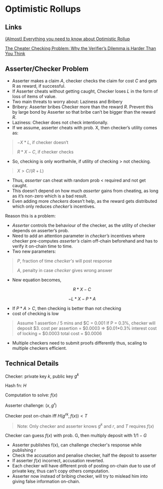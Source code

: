 # Optimistic Rollups

## Links

[(Almost) Everything you need to know about Optimistic Rollup](https://research.paradigm.xyz/rollups)

[The Cheater Checking Problem: Why the Verifier’s Dilemma is Harder Than You Think](https://medium.com/offchainlabs/the-cheater-checking-problem-why-the-verifiers-dilemma-is-harder-than-you-think-9c7156505ca1)

## Asserter/Checker Problem

- Asserter makes a claim $A$, checker checks the claim for cost $C$ and gets R as reward, if successful.
- If Asserter cheats without getting caught, Checker loses $L$ in the form of loss of items of value.
- Two main threats to worry about: Laziness and Bribery
- Bribery: Asserter bribes Checker more than the reward $R$. Prevent this by large bond by Asserter so that bribe can’t be bigger than the reward $R$.
- Laziness: Checker does not check intentionally.
- If we assume, asserter cheats with prob. X, then
checker’s utility comes as:

> $-X*L$, if checker doesn’t
>
> $R*X-C$, if checker checks

- So, checking is only worthwhile, if utility of checking > not checking.

> $X > C/(R+L)$

- Thus, *asserter* can cheat with random prob < required and not get caught.
- This doesn’t depend on how much *asserter* gains from cheating, as long as it’s non-zero which is a bad result.
- Even adding more *checkers* doesn’t help, as the reward gets distributed which only reduces *checker’s* incentives.

Reason this is a problem:

- *Asserter* controls the behaviour of the checker, as the utility of checker depends on asserter’s prob.
- Need to add an attention parameter in *checker’s* incentives where checker pre-computes *asserter’s* claim off-chain beforehand and has to verify it on-chain time to time.
- Two new parameters:

> $P$, fraction of time *checker's* will post response
>
> $A$, penalty in case *checker* gives wrong answer

- New equation becomes,

$$R*X-C$$

$$-L*X-P*A$$

- If $P*A > C$, then checking is better than not checking
- cost of checking is low

> Assume 1 assertion / 5 mins and $C = $0.001$ If P = 0.3%, checker will deposit $3.
cost per assertion = $0.0003 => $0.01*0.3%
interest cost of locking = $0.0003
total cost = $0.0006

- Multiple checkers need to submit proofs differently thus, scaling to multiple checkers efficient.

## Technical Details

Checker: private key $k$, public key $g^k$

Hash fn: $H$

Computation to solve: $f(x)$

Asserter challenge: $(x, g^r)$

Checker post on-chain iff $H(g^{rk}, f(x)) < T$

> Note: Only checker and asserter knows $g^k$ and $r$, and $T$ requires $f(x)$

Checker can guess $f(x)$ with prob. G, then multiply deposit with $1/1-G$

- Asserter publishes f(x), can challenge checker's response while publishing r
- Check the accusation and penalise checker, half the deposit to asserter
- If asserter $f(x)$ incorrect, accusation reverted.
- Each checker will have different prob of posting on-chain due to use of private key, thus can’t copy others computation.
- Asserter now instead of bribing checker, will try to mislead him into giving false information on-chain.

